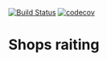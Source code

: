 [![Build Status](https://travis-ci.org/OneSeven17/HW4lessonShopsRaiting.svg?branch=master)](https://travis-ci.org/OneSeven17/HW4lessonShopsRaiting)
[![codecov](https://codecov.io/gh/OneSeven17/HW4lessonShopsRaiting/branch/master/graph/badge.svg)](https://codecov.io/gh/OneSeven17/HW4lessonShopsRaiting)
# Shops raiting